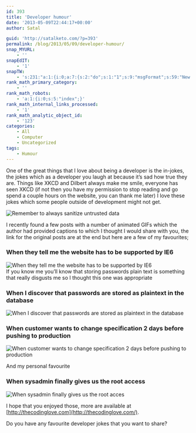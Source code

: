 ```yaml
---
id: 393
title: 'Developer humour'
date: '2013-05-09T22:44:17+00:00'
author: Satal

guid: 'http://satalketo.com/?p=393'
permalink: /blog/2013/05/09/developer-humour/
snap_MYURL:
    - ''
snapEdIT:
    - '1'
snapTW:
    - 's:231:"a:1:{i:0;a:7:{s:2:"do";s:1:"1";s:9:"msgFormat";s:59:"New post (%TITLE%) has been published on %SITENAME% - %URL%";s:8:"attchImg";s:1:"1";s:9:"isAutoImg";s:1:"A";s:8:"imgToUse";s:0:"";s:9:"isAutoURL";s:1:"A";s:8:"urlToUse";s:0:"";}}";'
rank_math_primary_category:
    - ''
rank_math_robots:
    - 'a:1:{i:0;s:5:"index";}'
rank_math_internal_links_processed:
    - '1'
rank_math_analytic_object_id:
    - '123'
categories:
    - All
    - Computer
    - Uncategorized
tags:
    - Humour
---
```


One of the great things that I love about being a developer is the in-jokes, the jokes which as a developer you laugh at because it’s sad how true they are. Things like XKCD and Dilbert always make me smile, everyone has seen XKCD (if not then you have my permission to stop reading and go spend a couple hours on the website, you can thank me later) I love these jokes which some people outside of development might not get.

![Remember to always sanitize untrusted data](http://cdn.bitrebels.netdna-cdn.com/wp-content/uploads/2010/02/exploits_of_a_mom.jpg)

I recently found a few posts with a number of animated GIFs which the author had provided captions to which I thought I would share with you, the link for the original posts are at the end but here are a few of my favourites;

### When they tell me the website has to be supported by IE6

![When they tell me the website has to be supported by IE6](http://i.imgur.com/cQEBX.gif)  
If you know me you’ll know that storing passwords plain text is something that really disgusts me so I thought this one was appropriate

### When I discover that passwords are stored as plaintext in the database

![When I discover that passwords are stored as plaintext in the database](http://i.imgur.com/VkTpM.gif)

### When customer wants to change specification 2 days before pushing to production

![When customer wants to change specification 2 days before pushing to production](http://www.topito.com/wp-content/uploads/2013/01/code-24.gif)

And my personal favourite

### When sysadmin finally gives us the root access

![When sysadmin finally gives us the root acces](http://www.topito.com/wp-content/uploads/2013/01/code-11.gif)

I hope that you enjoyed those, more are available at [http://thecodinglove.com](http://thecodinglove.com/).

Do you have any favourite developer jokes that you want to share?